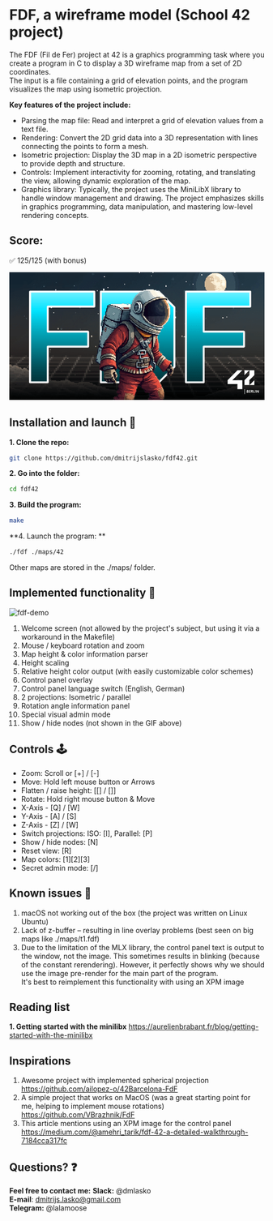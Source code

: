 # FDF, a wireframe model (School 42 project)
The FDF (Fil de Fer) project at 42 is a graphics programming task where you create a program in C to display a 3D wireframe map from a set of 2D coordinates.  
The input is a file containing a grid of elevation points, and the program visualizes the map using isometric projection.

**Key features of the project include:**
* Parsing the map file: Read and interpret a grid of elevation values from a text file.
* Rendering: Convert the 2D grid data into a 3D representation with lines connecting the points to form a mesh.
* Isometric projection: Display the 3D map in a 2D isometric perspective to provide depth and structure.
* Controls: Implement interactivity for zooming, rotating, and translating the view, allowing dynamic exploration of the map.
* Graphics library: Typically, the project uses the MiniLibX library to handle window management and drawing.
The project emphasizes skills in graphics programming, data manipulation, and mastering low-level rendering concepts.

## Score:
✅ 125/125 (with bonus)

![42.fdf map](./_img/fdf-header-image-min.png)

## Installation and launch 🚀
**1. Clone the repo:**
```bash
git clone https://github.com/dmitrijslasko/fdf42.git
```
**2. Go into the folder:**
```bash
cd fdf42
```
**3. Build the program:**
```bash
make
```
**4. Launch the program: **
```bash
./fdf ./maps/42
```
Other maps are stored in the ./maps/ folder.

## Implemented functionality 🤖
![fdf-demo](https://github.com/dmitrijslasko/42-assets/blob/d9ae0a69c1fc9aea10fa920e7ee1ba405123e805/fdf/dmlasko-fdf-demo-v2.gif?raw=true)
1. Welcome screen (not allowed by the project's subject, but using it via a workaround in the Makefile)
1. Mouse / keyboard rotation and zoom
1. Map height & color information parser
1. Height scaling
1. Relative height color output (with easily customizable color schemes)
1. Control panel overlay
1. Control panel language switch (English, German)
1. 2 projections: Isometric / parallel
1. Rotation angle information panel
1. Special visual admin mode
1. Show / hide nodes (not shown in the GIF above)

## Controls 🕹️
* Zoom: Scroll or [+] / [-]
* Move: Hold left mouse button or Arrows
* Flatten / raise height: [\[] / [\]]
* Rotate: Hold right mouse button & Move
* X-Axis - [Q] / [W]
* Y-Axis - [A] / [S]
* Z-Axis - [Z] / [W]
* Switch projections: ISO: [I], Parallel: [P]
* Show / hide nodes: [N]
* Reset view: [R]
* Map colors: [1][2][3]
* Secret admin mode: [/]

## Known issues 🚨
1. macOS not working out of the box (the project was written on Linux Ubuntu)
1. Lack of z-buffer – resulting in line overlay problems (best seen on big maps like ./maps/t1.fdf)
1. Due to the limitation of the MLX library, the control panel text is output to the window, not the image.
This sometimes results in blinking (because of the constant rerendering).
However, it perfectly shows why we should use the image pre-render for the main part of the program.  
It's best to reimplement this functionality with using an XPM image

## Reading list
**1. Getting started with the minilibx**
https://aurelienbrabant.fr/blog/getting-started-with-the-minilibx

## Inspirations
1. Awesome project with implemented spherical projection
https://github.com/ailopez-o/42Barcelona-FdF
2. A simple project that works on MacOS (was a great starting point for me, helping to implement mouse rotations)
https://github.com/VBrazhnik/FdF
3. This article mentions using an XPM image for the control panel
https://medium.com/@amehri_tarik/fdf-42-a-detailed-walkthrough-7184cca317fc

## Questions? ❓
**Feel free to contact me:**
**Slack:** @dmlasko  
**E-mail**: dmitrijs.lasko@gmail.com  
**Telegram:** @lalamoose  